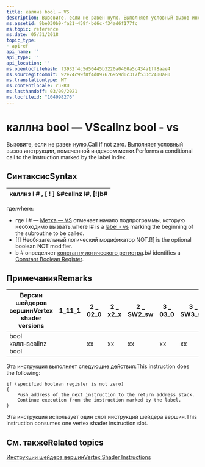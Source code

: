 ```yaml
---
title: каллнз bool — VS
description: Вызовите, если не равен нулю. Выполняет условный вызов инструкции, помеченной индексом метки. | каллнз bool — VS
ms.assetid: 9be030b9-fa21-459f-bd6c-f34ad6f177fc
ms.topic: reference
ms.date: 05/31/2018
topic_type:
- apiref
api_name: ''
api_type: ''
api_location: ''
ms.openlocfilehash: f3932f4c5d50445b3220a0460a5c434a1ff8aae4
ms.sourcegitcommit: 92e74c99f8f4d097676959d0c317f533c2400a80
ms.translationtype: MT
ms.contentlocale: ru-RU
ms.lasthandoff: 03/09/2021
ms.locfileid: "104998276"
---
```

# <a name="callnz-bool---vs"></a><span data-ttu-id="4798f-105">каллнз bool — VS</span><span class="sxs-lookup"><span data-stu-id="4798f-105">callnz bool - vs</span></span>

<span data-ttu-id="4798f-106">Вызовите, если не равен нулю.</span><span class="sxs-lookup"><span data-stu-id="4798f-106">Call if not zero.</span></span> <span data-ttu-id="4798f-107">Выполняет условный вызов инструкции, помеченной индексом метки.</span><span class="sxs-lookup"><span data-stu-id="4798f-107">Performs a conditional call to the instruction marked by the label index.</span></span>

## <a name="syntax"></a><span data-ttu-id="4798f-108">Синтаксис</span><span class="sxs-lookup"><span data-stu-id="4798f-108">Syntax</span></span>



| <span data-ttu-id="4798f-109">каллнз l \# , \[ ! \] &\#</span><span class="sxs-lookup"><span data-stu-id="4798f-109">callnz l\#, \[!\]b\#</span></span> |
|----------------------|



 

<span data-ttu-id="4798f-110">где:</span><span class="sxs-lookup"><span data-stu-id="4798f-110">where:</span></span>

-   <span data-ttu-id="4798f-111">где l \# — [Метка — VS](label---vs.md) отмечает начало подпрограммы, которую необходимо вызвать.</span><span class="sxs-lookup"><span data-stu-id="4798f-111">where l\# is a [label - vs](label---vs.md) marking the beginning of the subroutine to be called.</span></span>
-   <span data-ttu-id="4798f-112">\[!\] Необязательный логический модификатор NOT.</span><span class="sxs-lookup"><span data-stu-id="4798f-112">\[!\] is the optional boolean NOT modifier.</span></span>
-   <span data-ttu-id="4798f-113">b \# определяет [константу логического регистра](dx9-graphics-reference-asm-vs-registers-constant-boolean.md).</span><span class="sxs-lookup"><span data-stu-id="4798f-113">b\# identifies a [Constant Boolean Register](dx9-graphics-reference-asm-vs-registers-constant-boolean.md).</span></span>

## <a name="remarks"></a><span data-ttu-id="4798f-114">Примечания</span><span class="sxs-lookup"><span data-stu-id="4798f-114">Remarks</span></span>



| <span data-ttu-id="4798f-115">Версии шейдеров вершин</span><span class="sxs-lookup"><span data-stu-id="4798f-115">Vertex shader versions</span></span> | <span data-ttu-id="4798f-116">1\_1</span><span class="sxs-lookup"><span data-stu-id="4798f-116">1\_1</span></span> | <span data-ttu-id="4798f-117">2 \_ 0</span><span class="sxs-lookup"><span data-stu-id="4798f-117">2\_0</span></span> | <span data-ttu-id="4798f-118">2 \_ x</span><span class="sxs-lookup"><span data-stu-id="4798f-118">2\_x</span></span> | <span data-ttu-id="4798f-119">2 \_ SW</span><span class="sxs-lookup"><span data-stu-id="4798f-119">2\_sw</span></span> | <span data-ttu-id="4798f-120">3 \_ 0</span><span class="sxs-lookup"><span data-stu-id="4798f-120">3\_0</span></span> | <span data-ttu-id="4798f-121">3 \_ SW</span><span class="sxs-lookup"><span data-stu-id="4798f-121">3\_sw</span></span> |
|------------------------|------|------|------|-------|------|-------|
| <span data-ttu-id="4798f-122">bool каллнз</span><span class="sxs-lookup"><span data-stu-id="4798f-122">callnz bool</span></span>            |      | <span data-ttu-id="4798f-123">x</span><span class="sxs-lookup"><span data-stu-id="4798f-123">x</span></span>    | <span data-ttu-id="4798f-124">x</span><span class="sxs-lookup"><span data-stu-id="4798f-124">x</span></span>    | <span data-ttu-id="4798f-125">x</span><span class="sxs-lookup"><span data-stu-id="4798f-125">x</span></span>     | <span data-ttu-id="4798f-126">x</span><span class="sxs-lookup"><span data-stu-id="4798f-126">x</span></span>    | <span data-ttu-id="4798f-127">x</span><span class="sxs-lookup"><span data-stu-id="4798f-127">x</span></span>     |



 

<span data-ttu-id="4798f-128">Эта инструкция выполняет следующие действия:</span><span class="sxs-lookup"><span data-stu-id="4798f-128">This instruction does the following:</span></span>


```
if (specified boolean register is not zero)
{
    Push address of the next instruction to the return address stack.
    Continue execution from the instruction marked by the label.
}
```



<span data-ttu-id="4798f-129">Эта инструкция использует один слот инструкций шейдера вершин.</span><span class="sxs-lookup"><span data-stu-id="4798f-129">This instruction consumes one vertex shader instruction slot.</span></span>

## <a name="related-topics"></a><span data-ttu-id="4798f-130">См. также</span><span class="sxs-lookup"><span data-stu-id="4798f-130">Related topics</span></span>

<dl> <dt>

[<span data-ttu-id="4798f-131">Инструкции шейдера вершин</span><span class="sxs-lookup"><span data-stu-id="4798f-131">Vertex Shader Instructions</span></span>](dx9-graphics-reference-asm-vs-instructions.md)
</dt> </dl>

 

 




